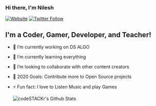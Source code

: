 ### Hi there, I'm Nilesh

[![Website](https://img.shields.io/website?label=thecheesybit.in&style=for-the-badge&url=https%3A%2F%2Fthecheesybit.co)](https://thecheesybit.in)
[![Twitter Follow](https://img.shields.io/twitter/follow/thecheesybit?color=1DA1F2&logo=twitter&style=for-the-badge)](https://twitter.com/intent/follow?original_referer=https%3A%2F%2Fgithub.com%2Fthecheesybit&screen_name=thecheesybit)

## I'm a Coder, Gamer, Developer, and Teacher!

- 🔭 I’m currently working on DS ALGO
- 🌱 I’m currently learning everything 
- 👯 I’m looking to collaborate with other content creators
- 🥅 2020 Goals: Contribute more to Open Source projects
- ⚡ Fun fact: I love to Listen Music and play Games



  <img align="left" alt="codeSTACKr's Github Stats" src="https://github-readme-stats.codestackr.vercel.app/api?username=newton00009&show_icons=true&hide_border=true" />

</details>

[website]: https://thecheesybit.in
[twitter]: https://twitter.com/CODE_X009
[linkedin]: https://linkedin.com/in/nileshverma
